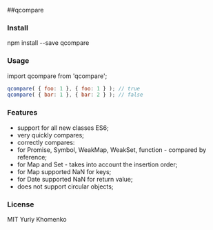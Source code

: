 ##qcompare

### Install

npm install --save qcompare


### Usage

import qcompare from 'qcompare';

```javascript
qcompare( { foo: 1 }, { foo: 1 } ); // true
qcompare( { bar: 1 }, { bar: 2 } ); // false
```

### Features

- support for all new classes ES6;
- very quickly compares;
- correctly compares:
 - for Promise, Symbol, WeakMap, WeakSet, function - compared by reference;
 - for Map and Set - takes into account the insertion order;
 - for Map supported NaN for keys;
 - for Date supported NaN for return value;
- does not support circular objects;



### License

MIT Yuriy Khomenko